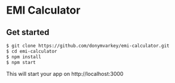 # EMI Calculator

## Get started

```bash
$ git clone https://github.com/donymvarkey/emi-calculator.git
$ cd emi-calculator
$ npm install
$ npm start
```

This will start your app on http://localhost:3000
